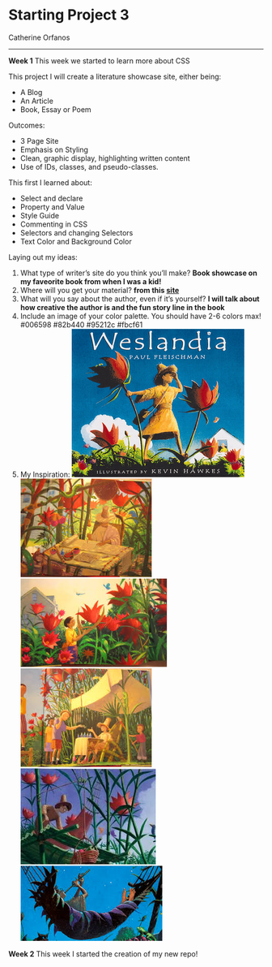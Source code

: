 # **Starting Project 3**
Catherine Orfanos
___
**Week 1** This week we started to learn more about CSS

This project I will create a literature showcase site, either being:
- A Blog
- An Article
- Book, Essay or Poem

Outcomes:
- 3 Page Site
- Emphasis on Styling
- Clean, graphic display, highlighting written content
- Use of IDs, classes, and pseudo-classes.

This first I learned about:
- Select and declare
- Property and Value
- Style Guide
- Commenting in CSS
- Selectors and changing Selectors
- Text Color and Background Color

Laying out my ideas:
1. What type of writer’s site do you think you’ll make? **Book showcase on my faveorite book from when I was a kid!**
2. Where will you get your material? **from this [site](http://www.umich.edu/~childlit/Weslandia/WESTframeset1.htm)**
3. What will you say about the author, even if it’s yourself? **I will talk about how creative the author is and the fun story line in the book**
4. Include an image of your color palette. You should have 2-6 colors max! #006598 #82b440 #95212c #fbcf61
5. My Inspiration:
![COVER](./Images/COVER.png)
![DESK](./Images/DESK.jpeg)
![FLOWER](./Images/FLOWER.jpeg)
![FRIENDS](./Images/FRIENDS.jpeg)
![LOFT](./Images/LOFT.jpeg)
![MUSIC](./Images/MUSIC.jpeg)

**Week 2** This week I started the creation of my new repo!
